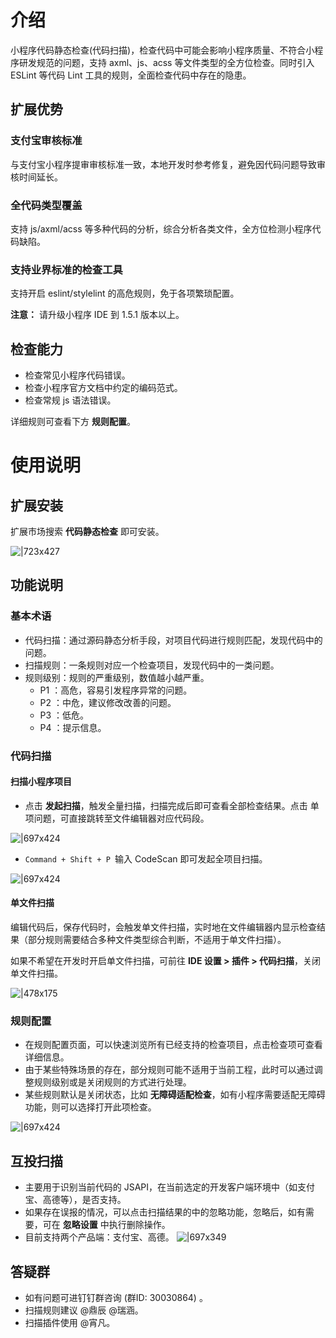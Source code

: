 
# 介绍
小程序代码静态检查(代码扫描)，检查代码中可能会影响小程序质量、不符合小程序研发规范的问题，支持 axml、js、acss 等文件类型的全方位检查。同时引入 ESLint 等代码 Lint 工具的规则，全面检查代码中存在的隐患。

## 扩展优势

### 支付宝审核标准
与支付宝小程序提审审核标准一致，本地开发时参考修复，避免因代码问题导致审核时间延长。

### 全代码类型覆盖
支持 js/axml/acss 等多种代码的分析，综合分析各类文件，全方位检测小程序代码缺陷。

### 支持业界标准的检查工具
支持开启 eslint/stylelint 的高危规则，免于各项繁琐配置。

**注意：** 请升级小程序 IDE 到 1.5.1 版本以上。

## 检查能力

- 检查常见小程序代码错误。
- 检查小程序官方文档中约定的编码范式。
- 检查常规 js 语法错误。

详细规则可查看下方 **规则配置**。

# 使用说明 

## 扩展安装
扩展市场搜索 **代码静态检查** 即可安装。

![|723x427](https://mdn.alipayobjects.com/afts/img/A*bnTeSaEZENEAAAAAAAAAAABkAa8wAA/original?bz=openpt_doc&t=u4CGD4zP0a89kHK7Vbl0ZwAAAABkMK8AAAAA#align=left&display=inline&height=441&margin=%5Bobject%20Object%5D&originHeight=441&originWidth=746&status=done&style=none&width=746)

## 功能说明 

### 基本术语
- 代码扫描：通过源码静态分析手段，对项目代码进行规则匹配，发现代码中的问题。
- 扫描规则：一条规则对应一个检查项目，发现代码中的一类问题。
- 规则级别：规则的严重级别，数值越小越严重。
  - P1 ：高危，容易引发程序异常的问题。
  - P2 ：中危，建议修改改善的问题。
  - P3 ：低危。
  - P4 ：提示信息。


### 代码扫描

#### 扫描小程序项目

- 点击 **发起扫描**，触发全量扫描，扫描完成后即可查看全部检查结果。点击 单项问题，可直接跳转至文件编辑器对应代码段。

![|697x424](https://mdn.alipayobjects.com/afts/img/A*o7YGQosL8YHaFlpHj4Y34gBkAa8wAA/original?bz=openpt_doc&t=vUhfKOEnLt9O8SWOIP6ZMQAAAABkMK8AAAAA#align=left&display=inline&height=454&margin=%5Bobject%20Object%5D&originHeight=454&originWidth=746&status=done&style=none&width=746) 

- `Command + Shift + P `输入 CodeScan 即可发起全项目扫描。

![|697x424](https://mdn.alipayobjects.com/afts/img/A*y6k5RbaIYGfz0fFLpaA2EQBkAa8wAA/original?bz=openpt_doc&t=6PyfO8G0-YoQIU-esxXBqAAAAABkMK8AAAAA#align=left&display=inline&height=454&margin=%5Bobject%20Object%5D&originHeight=454&originWidth=746&status=done&style=none&width=746) 

#### 单文件扫描
编辑代码后，保存代码时，会触发单文件扫描，实时地在文件编辑器内显示检查结果（部分规则需要结合多种文件类型综合判断，不适用于单文件扫描）。

如果不希望在开发时开启单文件扫描，可前往 **IDE 设置 > 插件 > 代码扫描**，关闭单文件扫描。

![|478x175](https://mdn.alipayobjects.com/afts/img/A*e2BzSLwAJi4AAAAAAAAAAABkAa8wAA/original?bz=openpt_doc&t=NOzs3E1ikLda_l5pd25OpAAAAABkMK8AAAAA#align=left&display=inline&height=175&margin=%5Bobject%20Object%5D&originHeight=175&originWidth=478&status=done&style=none&width=478)

### 规则配置

- 在规则配置页面，可以快速浏览所有已经支持的检查项目，点击检查项可查看详细信息。
- 由于某些特殊场景的存在，部分规则可能不适用于当前工程，此时可以通过调整规则级别或是关闭规则的方式进行处理。
- 某些规则默认是关闭状态，比如 **无障碍适配检查**，如有小程序需要适配无障碍功能，则可以选择打开此项检查。

![|697x424](https://mdn.alipayobjects.com/afts/img/A*1pcfSICeRu8s9WdJpllSsABkAa8wAA/original?bz=openpt_doc&t=8SA5wk3WqAIMHEBXMaN2xwAAAABkMK8AAAAA#align=left&display=inline&height=454&margin=%5Bobject%20Object%5D&originHeight=454&originWidth=746&status=done&style=none&width=746)

## 互投扫描

- 主要用于识别当前代码的 JSAPI，在当前选定的开发客户端环境中（如支付宝、高德等），是否支持。
- 如果存在误报的情况，可以点击扫描结果的中的忽略功能，忽略后，如有需要，可在 **忽略设置** 中执行删除操作。
- 目前支持两个产品端：支付宝、高德。
![|697x349](https://mdn.alipayobjects.com/afts/img/A*cZvgSpr51A0AAAAAAAAAAABkAa8wAA/original?bz=openpt_doc&t=6EepwGsdVN1rNc0SqufKkAAAAABkMK8AAAAA#align=left&display=inline&height=748&margin=%5Bobject%20Object%5D&originHeight=748&originWidth=1492&status=done&style=none&width=1492) 

## 答疑群

- 如有问题可进钉钉群咨询 (群ID: 30030864) 。
- 扫描规则建议 @鼎辰 @瑞涵。
- 扫描插件使用 @宵凡。
